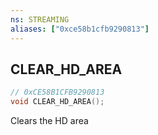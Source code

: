 ```yaml
---
ns: STREAMING
aliases: ["0xce58b1cfb9290813"]
---
```

## CLEAR_HD_AREA

```c
// 0xCE58B1CFB9290813
void CLEAR_HD_AREA();
```

Clears the HD area


